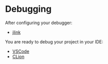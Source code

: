 # Debugging
After configuring your debugger:
  * [jlink](../UsingSeggerJLink.md)

You are ready to debug your project in your IDE:
  * [VSCode](VSCode.md)
  * [CLion](CLion.md)